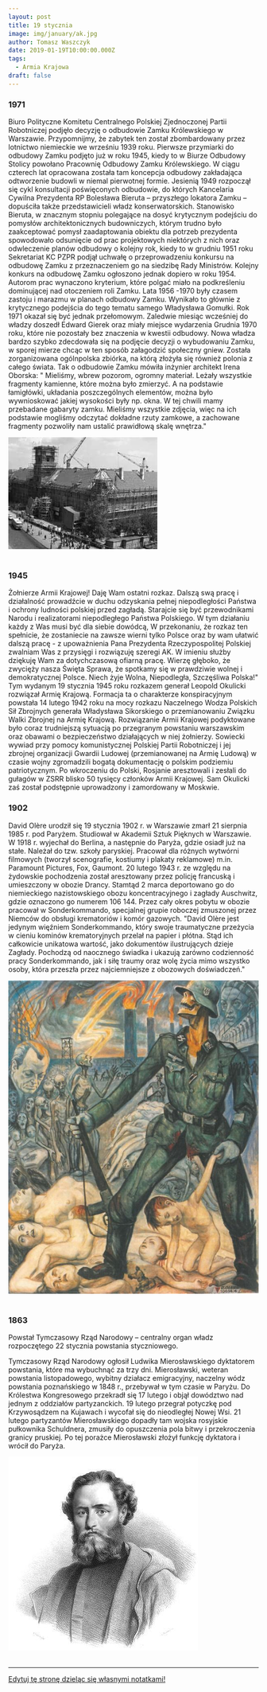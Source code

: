 ```yaml
---
layout: post
title: 19 stycznia
image: img/january/ak.jpg
author: Tomasz Waszczyk
date: 2019-01-19T10:00:00.000Z
tags:
  - Armia Krajowa
draft: false  
---
```


### 1971

Biuro Polityczne Komitetu Centralnego Polskiej Zjednoczonej Partii Robotniczej podjęło decyzję o odbudowie Zamku Królewskiego w Warszawie.
Przypomnijmy, że zabytek ten został zbombardowany przez lotnictwo niemieckie we wrześniu 1939 roku.
Pierwsze przymiarki do odbudowy Zamku podjęto już w roku 1945, kiedy to w Biurze Odbudowy Stolicy powołano Pracownię Odbudowy Zamku Królewskiego. W ciągu czterech lat opracowana została tam koncepcja odbudowy zakładająca odtworzenie budowli w niemal pierwotnej formie. Jesienią 1949 rozpoczął się cykl konsultacji poświęconych odbudowie, do których Kancelaria Cywilna Prezydenta RP Bolesława Bieruta – przyszłego lokatora Zamku – dopuściła także przedstawicieli władz konserwatorskich. Stanowisko Bieruta, w znacznym stopniu polegające na dosyć krytycznym podejściu do pomysłów architektonicznych budowniczych, którym trudno było zaakceptować pomysł zaadaptowania obiektu dla potrzeb prezydenta spowodowało odsunięcie od prac projektowych niektórych z nich oraz odwleczenie planów odbudowy o kolejny rok, kiedy to w grudniu 1951 roku Sekretariat KC PZPR podjął uchwałę o przeprowadzeniu konkursu na odbudowę Zamku z przeznaczeniem go na siedzibę Rady Ministrów. Kolejny konkurs na odbudowę Zamku ogłoszono jednak dopiero w roku 1954. Autorom prac wynaczono kryterium, które polgać miało na podkreśleniu dominującej nad otoczeniem roli Zamku.
Lata 1956 -1970 były czasem zastoju i marazmu w planach odbudowy Zamku. Wynikało to głównie z krytycznego podejścia do tego tematu samego Władysława Gomułki. Rok 1971 okazał się być jednak przełomowym. Zaledwie miesiąc wcześniej do władzy doszedł Edward Gierek oraz miały miejsce wydarzenia Grudnia 1970 roku, które nie pozostały bez znaczenia w kwestii odbudowy. Nowa władza bardzo szybko zdecdowała się na podjęcie decyzji o wybudowaniu Zamku, w sporej mierze chcąc w ten sposób załagodzić społeczny gniew. Została zorganizowana ogólnpolska zbiórka, na którą złożyła się również polonia z całego świata.
Tak o odbudowie Zamku mówiła inżynier architekt Irena Oborska:
" Mieliśmy, wbrew pozorom, ogromny materiał. Leżały wszystkie fragmenty kamienne, które można było zmierzyć. A na podstawie łamigłówki, układania poszczególnych elementów, można było wywnioskować jakiej wysokości były np. okna. W tej chwili mamy przebadane gabaryty zamku. Mieliśmy wszystkie zdjęcia, więc na ich podstawie mogliśmy odczytać dokładne rzuty zamkowe, a zachowane fragmenty pozwoliły nam ustalić prawidłową skalę wnętrza."

<img src="./img/january/zamek.jpg"/><br><br>

### 1945

Żołnierze Armii Krajowej! Daję Wam ostatni rozkaz. Dalszą swą pracę i działalność prowadźcie w duchu odzyskania pełnej niepodległości Państwa i ochrony ludności polskiej przed zagładą. Starajcie się być przewodnikami Narodu i realizatorami niepodległego Państwa Polskiego. W tym działaniu każdy z Was musi być dla siebie dowódcą,
W przekonaniu, że rozkaz ten spełnicie, że zostaniecie na zawsze wierni tylko Polsce oraz by wam ułatwić dalszą pracę - z upoważnienia Pana Prezydenta Rzeczypospolitej Polskiej zwalniam Was z przysięgi i rozwiązuję szeregi AK. W imieniu służby dziękuję Wam za dotychczasową ofiarną pracę. Wierzę głęboko, że zwycięży nasza Święta Sprawa, że spotkamy się w prawdziwie wolnej i demokratycznej Polsce. Niech żyje Wolna, Niepodległa, Szczęśliwa Polska!"
Tym wydanym 19 stycznia 1945 roku rozkazem generał Leopold Okulicki rozwiązał Armię Krajową.
Formacja ta o charakterze konspiracyjnym powstała 14 lutego 1942 roku na mocy rozkazu Naczelnego Wodza Polskich Sił Zbrojnych generała Władysława Sikorskiego o przemianowaniu Związku Walki Zbrojnej na Armię Krajową.
Rozwiązanie Armii Krajowej podyktowane było coraz trudniejszą sytuacją po przegranym powstaniu warszawskim oraz obawami o bezpieczeństwo działających w niej żołnierzy. Sowiecki wywiad przy pomocy komunistycznej Polskiej Partii Robotniczej i jej zbrojnej organizacji Gwardii Ludowej (przemianowanej na Armię Ludową) w czasie wojny zgromadzili bogatą dokumentację o polskim podziemiu patriotycznym. Po wkroczeniu do Polski, Rosjanie aresztowali i zesłali do gułagów w ZSRR blisko 50 tysięcy członków Armii Krajowej. Sam Okulicki zaś został podstępnie uprowadzony i zamordowany w Moskwie.

### 1902

David Olère urodził się 19 stycznia 1902 r. w Warszawie zmarł 21 sierpnia 1985 r. pod Paryżem. Studiował w Akademii Sztuk Pięknych w Warszawie. W 1918 r. wyjechał do Berlina, a następnie do Paryża, gdzie osiadł już na stałe. Należał do tzw. szkoły paryskiej. Pracował dla różnych wytwórni filmowych (tworzył scenografie, kostiumy i plakaty reklamowe) m.in. Paramount Pictures, Fox, Gaumont.
20 lutego 1943 r. ze względu na żydowskie pochodzenia został aresztowany przez policję francuską i umieszczony w obozie Drancy. Stamtąd 2 marca deportowano go do niemieckiego nazistowskiego obozu koncentracyjnego i zagłady Auschwitz, gdzie oznaczono go numerem 106 144. Przez cały okres pobytu w obozie pracował w Sonderkommando, specjalnej grupie roboczej zmuszonej przez Niemców do obsługi krematoriów i komór gazowych.
"David Olère jest jedynym więźniem Sonderkommando, który swoje traumatyczne przeżycia w cieniu kominów krematoryjnych przelał na papier i płótna. Stąd ich całkowicie unikatowa wartość, jako dokumentów ilustrujących dzieje Zagłady. Pochodzą od naocznego świadka i ukazują zarówno codzienność pracy Sonderkommando, jak i siłę traumy oraz wolę życia mimo wszystko osoby, która przeszła przez najciemniejsze z obozowych doświadczeń."

<img src="./img/january/olere.jpg"/><br><br>

### 1863

Powstał Tymczasowy Rząd Narodowy – centralny organ władz rozpoczętego 22 stycznia powstania styczniowego.

Tymczasowy Rząd Narodowy ogłosił Ludwika Mierosławskiego dyktatorem powstania, które ma wybuchnąć za trzy dni. Mierosławski, weteran powstania listopadowego, wybitny działacz emigracyjny, naczelny wódz powstania poznańskiego w 1848 r., przebywał w tym czasie w Paryżu. Do Królestwa Kongresowego przekradł się 17 lutego i objął dowództwo nad jednym z oddziałów partyzanckich. 19 lutego przegrał potyczkę pod Krzywosądzem na Kujawach i wycofał się do nieodległej Nowej Wsi. 21 lutego partyzantów Mierosławskiego dopadły tam wojska rosyjskie pułkownika Schuldnera, zmusiły do opuszczenia pola bitwy i przekroczenia granicy pruskiej. Po tej porażce Mierosławski złożył funkcję dyktatora i wrócił do Paryża.

<img src="./img/january/narodowy.jpg"/><br><br>

---

<a href="https://github.com/TomaszWaszczyk/historia.waszczyk.com/edit/master/src/content/january-1.md" target="_blank">Edytuj tę stronę dzieląc się własnymi notatkami!</a>
